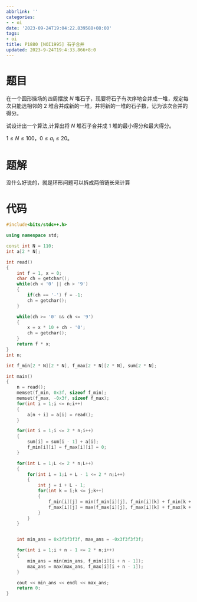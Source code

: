 ```yaml
---
abbrlink: ''
categories:
- - oi
date: '2023-09-24T19:04:22.839588+08:00'
tags:
- oi
title: P1880 [NOI1995] 石子合并
updated: 2023-9-24T19:4:33.866+8:0
---
```

# 题目

在一个圆形操场的四周摆放 $N$ 堆石子，现要将石子有次序地合并成一堆，规定每次只能选相邻的 $2$ 堆合并成新的一堆，并将新的一堆的石子数，记为该次合并的得分。

试设计出一个算法,计算出将 $N$ 堆石子合并成 $1$ 堆的最小得分和最大得分。

$1\leq N\leq 100$，$0\leq a_i\leq 20$。

# 题解

没什么好说的，就是环形问题可以拆成两倍链长来计算

# 代码

```cpp
#include<bits/stdc++.h>

using namespace std;

const int N = 110;
int a[2 * N];

int read()
{
	int f = 1, x = 0;
	char ch = getchar();
	while(ch < '0' || ch > '9')
	{
		if(ch == '-') f = -1;
		ch = getchar();
	}

	while(ch >= '0' && ch <= '9')
	{
		x = x * 10 + ch - '0';
		ch = getchar();
	}
	return f * x;
}
int n;

int f_min[2 * N][2 * N], f_max[2 * N][2 * N], sum[2 * N];

int main()
{
	n = read();
	memset(f_min, 0x3f, sizeof f_min);
	memset(f_max, -0x3f, sizeof f_max);
	for(int i = 1;i <= n;i++)
	{
		a[n + i] = a[i] = read();
	}

	for(int i = 1;i <= 2 * n;i++)
	{
		sum[i] = sum[i - 1] + a[i];
		f_min[i][i] = f_max[i][i] = 0;
	}

	for(int L = 1;L <= 2 * n;L++)
	{
		for(int i = 1;i + L - 1 <= 2 * n;i++)
		{
			int j = i + L - 1;
			for(int k = i;k <= j;k++)
			{
				f_min[i][j] = min(f_min[i][j], f_min[i][k] + f_min[k + 1][j] + sum[j] - sum[i - 1]);
				f_max[i][j] = max(f_max[i][j], f_max[i][k] + f_max[k + 1][j] + sum[j] - sum[i - 1]);
			}
		}
	}


	int min_ans = 0x3f3f3f3f, max_ans = -0x3f3f3f3f;

	for(int i = 1;i + n - 1 <= 2 * n;i++)
	{
		min_ans = min(min_ans, f_min[i][i + n - 1]);
		max_ans = max(max_ans, f_max[i][i + n - 1]); 
	}

	cout << min_ans << endl << max_ans;
	return 0;
}
```

